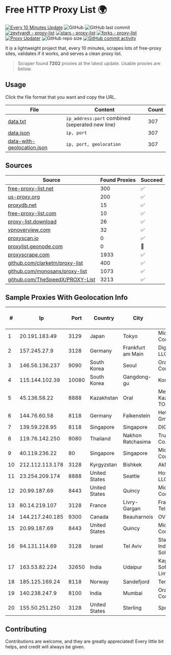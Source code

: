 
# Free HTTP Proxy List 🌍

[![Every 10 Minutes Update](https://github.com/mertguvencli/http-proxy-list/actions/workflows/main.yml/badge.svg?branch=main)](https://github.com/mertguvencli/http-proxy-list/actions/workflows/main.yml)
![GitHub](https://img.shields.io/github/license/mertguvencli/http-proxy-list)
![GitHub last commit](https://img.shields.io/github/last-commit/mertguvencli/http-proxy-list)
[![zevtyardt - proxy-list](https://img.shields.io/static/v1?label=zevtyardt&message=proxy-list&color=blue&logo=github)](https://github.com/zevtyardt/proxy-list "Go to GitHub repo")
[![stars - proxy-list](https://img.shields.io/github/stars/zevtyardt/proxy-list?style=social)](https://github.com/zevtyardt/proxy-list)
[![forks - proxy-list](https://img.shields.io/github/forks/zevtyardt/proxy-list?style=social)](https://github.com/zevtyardt/proxy-list)
[![Proxy Updater](https://github.com/zevtyardt/proxy-list/workflows/Proxy%20Updater/badge.svg)](https://github.com/zevtyardt/proxy-list/actions?query=workflow:"Proxy+Updater")
![GitHub repo size](https://img.shields.io/github/repo-size/zevtyardt/proxy-list)
[![GitHub commit activity](https://img.shields.io/github/commit-activity/m/zevtyardt/proxy-list?logo=commits)](https://github.com/zevtyardt/proxy-list/commits/main)

It is a lightweight project that, every 10 minutes, scrapes lots of free-proxy sites, validates if it works, and serves a clean proxy list.

> Scraper found **7202** proxies at the latest update. Usable proxies are below.

## Usage

Click the file format that you want and copy the URL.

|File|Content|Count|
|----|-------|-----|
|[data.txt](https://raw.githubusercontent.com/mertguvencli/http-proxy-list/main/proxy-list/data.txt)|`ip_address:port` combined (seperated new line)|307|
|[data.json](https://raw.githubusercontent.com/mertguvencli/http-proxy-list/main/proxy-list/data.json)|`ip, port`|307|
|[data-with-geolocation.json](https://raw.githubusercontent.com/mertguvencli/http-proxy-list/main/proxy-list/data-with-geolocation.json)|`ip, port, geolocation`|307|

## Sources

|Source|Found Proxies|Succeed|
|------|-------------|-------|
|[free-proxy-list.net](https://free-proxy-list.net)|300|✅|
|[us-proxy.org](https://www.us-proxy.org)|200|✅|
|[proxydb.net](http://proxydb.net)|15|✅|
|[free-proxy-list.com](https://free-proxy-list.com/?page=&port=&type%5B%5D=http&type%5B%5D=https&up_time=0&search=Search)|10|✅|
|[proxy-list.download](https://www.proxy-list.download/HTTP)|26|✅|
|[vpnoverview.com](https://vpnoverview.com/privacy/anonymous-browsing/free-proxy-servers)|32|✅|
|[proxyscan.io](https://www.proxyscan.io)|0|✅|
|[proxylist.geonode.com](https://proxylist.geonode.com/api/proxy-list?limit=300&page=1&sort_by=lastChecked&sort_type=desc&protocols=http,https)|0|🚫|
|[proxyscrape.com](https://api.proxyscrape.com/v2/?request=displayproxies&protocol=http&timeout=10000&country=all&ssl=all&anonymity=all)|1933|✅|
|[github.com/clarketm/proxy-list](https://raw.githubusercontent.com/clarketm/proxy-list/master/proxy-list-raw.txt)|400|✅|
|[github.com/monosans/proxy-list](https://raw.githubusercontent.com/monosans/proxy-list/main/proxies/http.txt)|1073|✅|
|[github.com/TheSpeedX/PROXY-List](https://raw.githubusercontent.com/TheSpeedX/PROXY-List/master/http.txt)|3213|✅|


## Sample Proxies With Geolocation Info

|#|Ip|Port|Country|City|Internet Service Provider|
|-|--|----|-------|----|-------------------------|
|1|20.191.183.49|3129|Japan|Tokyo|Microsoft Corporation|
|2|157.245.27.9|3128|Germany|Frankfurt am Main|DigitalOcean, LLC|
|3|146.56.136.237|9090|South Korea|Seoul|Oracle Corporation|
|4|115.144.102.39|10080|South Korea|Gangdong-gu|Korea Telecom|
|5|45.136.58.22|8888|Kazakhstan|Oral|Megahost Kazakhstan TOO|
|6|144.76.60.58|8118|Germany|Falkenstein|Hetzner Online GmbH|
|7|139.59.228.95|8118|Singapore|Singapore|DIGITALOCEAN|
|8|119.76.142.250|8080|Thailand|Nakhon Ratchasima|True Internet Co., Ltd.|
|9|40.119.236.22|80|Singapore|Singapore|Microsoft Corporation|
|10|212.112.113.178|3128|Kyrgyzstan|Bishkek|AkNet|
|11|23.254.209.174|8888|United States|Seattle|Hostwinds LLC.|
|12|20.99.187.69|8443|United States|Quincy|Microsoft Corporation|
|13|80.14.219.107|3128|France|Livry-Gargan|France Telecom|
|14|144.217.240.185|9300|Canada|Beauharnois|OVH SAS|
|15|20.99.187.69|8443|United States|Quincy|Microsoft Corporation|
|16|94.131.114.69|3128|Israel|Tel Aviv|Stark Industries Solutions LTD|
|17|163.53.82.224|32650|India|Udaipur|Kay Kay Softech Private Limited|
|18|185.125.169.24|8118|Norway|Sandefjord|TerraHost AS|
|19|140.238.247.9|8100|India|Mumbai|Oracle Corporation|
|20|155.50.251.250|3128|United States|Sterling|Sprint|



## Contributing

Contributions are welcome, and they are greatly appreciated! Every
little bit helps, and credit will always be given.


